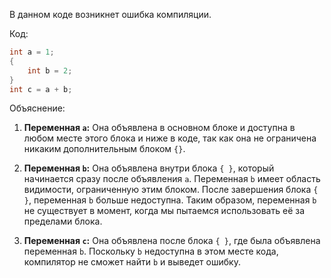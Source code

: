 В данном коде возникнет ошибка компиляции. 

Код:

```java
int a = 1;
{
    int b = 2;
}
int c = a + b;
```

Объяснение:

1. **Переменная `a`:** Она объявлена в основном блоке и доступна в любом месте этого блока и ниже в коде, так как она не ограничена никаким дополнительным блоком `{}`.

2. **Переменная `b`:** Она объявлена внутри блока `{ }`, который начинается сразу после объявления `a`. Переменная `b` имеет область видимости, ограниченную этим блоком. После завершения блока `{ }`, переменная `b` больше недоступна. Таким образом, переменная `b` не существует в момент, когда мы пытаемся использовать её за пределами блока.

3. **Переменная `c`:** Она объявлена после блока `{ }`, где была объявлена переменная `b`. Поскольку `b` недоступна в этом месте кода, компилятор не сможет найти `b` и выведет ошибку.
